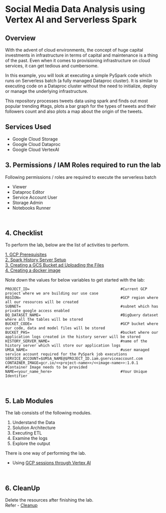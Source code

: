 # Social Media Data Analysis using Vertex AI and Serverless Spark

## Overview

With the advent of cloud environments, the concept of huge capital investments in infrastructure in terms of capital and maintenance is a thing of the past. Even when it comes to provisioning infrastructure on cloud services, it can get tedious and cumbersome.

In this example, you will look at executing a simple PySpark code which runs on Serverless batch (a fully managed Dataproc cluster). It is similar to executing code on a Dataproc cluster without the need to initialize, deploy or manage the underlying infrastructure.<br>

This repository processes tweets data using spark and finds out most popular trending #tags, 
plots a bar graph for the types of tweets and 
their followers count and also plots a map about the origin of the tweets. 

## Services Used
* Google Cloud Storage
* Google Cloud Dataproc
* Google Cloud VertexAI

## 3. Permissions / IAM Roles required to run the lab

Following permissions / roles are required to execute the serverless batch

- Viewer
- Dataproc Editor
- Service Account User
- Storage Admin
- Notebooks Runner

<br>

## 4. Checklist

To perform the lab, below are the list of activities to perform. <br>

[1. GCP Prerequisites](instructions/01-gcp-prerequisites.md)<br>
[2. Spark History Server Setup](instructions/02-persistent-history-server.md)<br>
[3. Creating a GCS Bucket ad Uploading the Files](instructions/03-files-upload.md)<br>
[4. Creating a docker image](instructions/04-create-docker-image.md)<br>


Note down the values for below variables to get started with the lab:

```
PROJECT_ID=                                         #Current GCP project where we are building our use case
REGION=                                             #GCP region where all our resources will be created
SUBNET=                                             #subnet which has private google access enabled
BQ_DATASET_NAME=                                    #BigQuery dataset where all the tables will be stored
BUCKET_CODE=                                        #GCP bucket where our code, data and model files will be stored
BUCKET_PHS=                                         #bucket where our application logs created in the history server will be stored
HISTORY_SERVER_NAME=                                #name of the history server which will store our application logs
UMSA_NAME=                                          #user managed service account required for the PySpark job executions
SERVICE_ACCOUNT=$UMSA_NAME@$PROJECT_ID.iam.gserviceaccount.com
CONTAINER_IMAGE=gcr.io/<<project-name>>/<<image-name>>:1.0.1 #Container Image needs to be provided
NAME=<your_name_here>                               #Your Unique Identifier
```
<br>

## 5. Lab Modules

The lab consists of the following modules.

1. Understand the Data
2. Solution Architecture
3. Executing ETL
4. Examine the logs
5. Explore the output

There is one way of performing the lab.
- Using [GCP sessions through Vertex AI](instructions/05-social-media-data-analytics-vertex-ai-notebook-execution.md)

<br>

## 6. CleanUp

Delete the resources after finishing the lab. <br>
Refer - [Cleanup](instructions/06-cleanup.md )

<br>

